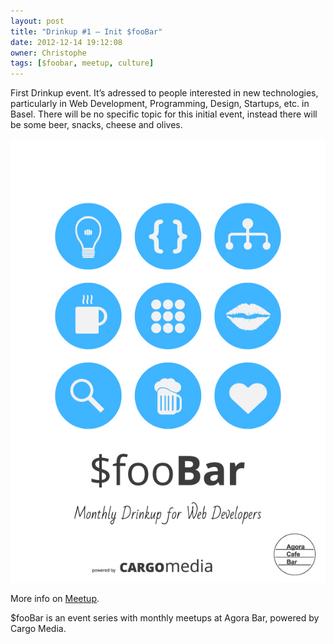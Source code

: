 ```yaml
---
layout: post
title: "Drinkup #1 – Init $fooBar"
date: 2012-12-14 19:12:08
owner: Christophe
tags: [$foobar, meetup, culture]
---
```


First Drinkup event.
It’s adressed to people interested in new technologies, particularly in Web Development, Programming, Design, Startups, etc. in Basel. There will be no specific topic for this initial event, instead there will be some beer, snacks, cheese and olives.

![$foobar](/img/posts/2012/foobar_poster.jpg)

<!--more-->

More info on [Meetup](http://www.meetup.com/fooBar/events/95340232/).

$fooBar is an event series with monthly meetups at Agora Bar, powered by Cargo Media.



